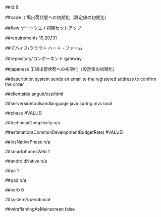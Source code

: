##id
8

##code
工場出荷状態への初期化（設定値の初期化）

##flow
ゲートウエイ初期セットアップ

##requirements
19,20,131

##デバイス/クラウド
ハード・ファーム

##repository/コンポーネント
gateway

##japanese
工場出荷状態への初期化（設定値の初期化）

##description
system sends an email to the registered address to confirm the order

##clientside
angulr/css/html

##serversidetoolsandlanguage
java spring mvc boot

##phase
#VALUE!

##technicalComplexity
n/a

##estimation(CommonDevelopmentBudgetRate)
#VALUE!

##iosNativePhase
n/a

##smartphonesWeb
1

##androidNative
n/a

##pc
1

##pad
n/a

##verb
0

##system/operational


##wireflamingAsMainscreen
false